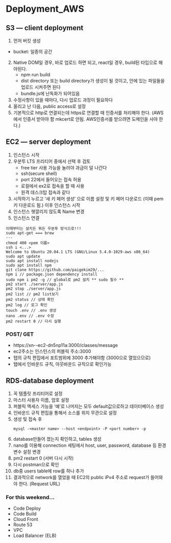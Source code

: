 # Deployment_AWS

## S3 — client deployment
1. 먼저 버킷 생성
* bucket: 일종의 공간
2. Native DOM일 경우, 바로 업로드 하면 되고, react일 경우, build된 타입으로 해야된다.
   * npm run build
   * dist directory 또는 build directory가 생성이 될 것이고, 안에 있는 파일들을 업로드 시켜주면 된다
   * bundle.js에 난독화가 되어있음
3. 수정사항이 있을 때마다, 다시 업로드 과정이 필요하다
4. 올리고 난 다음, public access로 설정
5. 기본적으로 http로 연결되는데 https로 연결할 때 인증서를 처리해야 한다. (AWS에서 인증서 받아야 함 mkcert로 안됨. AWS인증서를 받으려면 도메인을 사야 한다.)

## EC2 — server deployment
1. 인스턴스 시작
2. 우분투 LTS 프리티어 중에서 선택 후 검토
   * free tier 사용 가능을 눌러야 과금이 덜 나간다
   * ssh(secure shell)
   * port 22에서 들어오는 접속 허용
   * 로컬에서 ex2로 접속을 할 때 사용
   * 원격 데스크탑 접속과 같다
4. 시작하기 누르고 ‘새 키 페어 생성’ 으로 이름 설정 및 키 페어 다운로드 (이때 pem키 다운로드 됨.) 이후 인스턴스 시작
5. 인스턴스 헷깔리지 않도록 Name 변경
6. 인스턴스 연결
```   
이때부터는 설치든 뭐든 우분투 방식으로!!!
sudo apt-get === brew
---
chmod 400 <pem 이름>
ssh i <...>
Welcome to Ubuntu 20.04.1 LTS (GNU/Linux 5.4.0-1029-aws x86_64)
sudo apt update
sudo apt install nodejs
sudo apt install npm
git clone https://github.com/paigekim29/...
npm i // package.json dependency install
sudo npm i pm2 -g // global로 pm2 설치 ** sudo 필수 **
pm2 start ./server/app.js
pm2 stop ./server/app.js
pm2 list // pm2 list보기
pm2 status // 상태 확인
pm2 log // 로그 확인
touch .env // .env 생성
nano .env // .env 수정
pm2 restart 0 // 다시 실행
``` 
### POST/ GET
* https://xn--ec2-dn5np11a:3000/classes/message
* ec2주소는 인스턴스의 퍼블릭 주소:3000
* 탭의 규칙 편집에서 포트범위에 3000 추가해야함 (3000으로 열었으므로)
* 탭에서 인바운드 규칙, 아웃바운드 규칙으로 확인가능
## RDS-database deployment
1. 꼭 템플릿 프리티어로 설정
2. 마스터 사용자 이름, 암호 설정
3. 퍼블릭 액세스 가능을 ‘예’로 나머지는 모두 default값으로하고 데이터베이스 생성
4. 인바운드 규칙 편집을 통해서 소스를 위치 무관으로 설정
5. 생성 및 접속 후
   ```
   mysql -<master name> --host <endpoint> -P <port number> -p
    ```
6. database만들어 졌는지 확인하고, tables 생성
7. nano를 이용해 connection 세팅에서 host, user, password, database 등 환경변수 설정 변경
8. pm2 restart 0 (서버 다시 시작)
9. 다시 postman으로 확인
10. db중 users table에 row를 하나 추가
11. 결과적으로 network를 열었을 때 EC2의 public iPv4 주소로 request가 들어와야 한다. (Request URL)
    
### For this weekend…
   * Code Deploy
   * Code Build
   * Cloud Front
   * Route 53
   * VPC
   * Load Balancer (ELB)